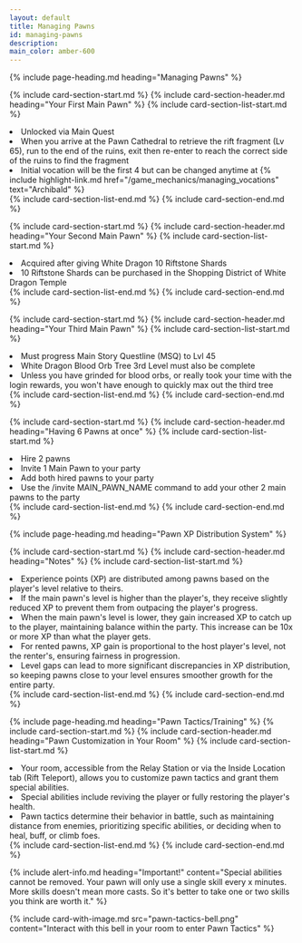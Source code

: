 ```yaml
---
layout: default
title: Managing Pawns
id: managing-pawns
description: 
main_color: amber-600
---
```


<div class="margin-center-90">
  {% include page-heading.md heading="Managing Pawns" %}

  {% include card-section-start.md %}
    {% include card-section-header.md heading="Your First Main Pawn" %}
    {% include card-section-list-start.md %}
      <li>Unlocked via Main Quest</li>
      <li>When you arrive at the Pawn Cathedral to retrieve the rift fragment (Lv 65), run to the end of the ruins, exit then re-enter to reach the correct side of the ruins to find the fragment</li>
      <li>Initial vocation will be the first 4 but can be changed anytime at {% include highlight-link.md href="/game_mechanics/managing_vocations" text="Archibald" %}</li>
    {% include card-section-list-end.md %}
  {% include card-section-end.md %}

  {% include card-section-start.md %}
    {% include card-section-header.md heading="Your Second Main Pawn" %}
    {% include card-section-list-start.md %}
      <li>Acquired after giving White Dragon 10 Riftstone Shards</li>
      <li>10 Riftstone Shards can be purchased in the Shopping District of White Dragon Temple</li>
    {% include card-section-list-end.md %}
  {% include card-section-end.md %}

  {% include card-section-start.md %}
    {% include card-section-header.md heading="Your Third Main Pawn" %}
    {% include card-section-list-start.md %}
      <li>Must progress Main Story Questline (MSQ) to Lvl 45</li>
      <li>White Dragon Blood Orb Tree 3rd Level must also be complete</li>
      <li>Unless you have grinded for blood orbs, or really took your time with the login rewards, you won't have enough to quickly max out the third tree</li>
    {% include card-section-list-end.md %}
  {% include card-section-end.md %}

  {% include card-section-start.md %}
    {% include card-section-header.md heading="Having 6 Pawns at once" %}
    {% include card-section-list-start.md %}
      <li>Hire 2 pawns</li>
      <li>Invite 1 Main Pawn to your party</li>
      <li>Add both hired pawns to your party</li>
      <li>Use the /invite MAIN_PAWN_NAME command to add your other 2 main pawns to the party</li>
    {% include card-section-list-end.md %}
  {% include card-section-end.md %}

  {% include page-heading.md heading="Pawn XP Distribution System" %}

  {% include card-section-start.md %}
    {% include card-section-header.md heading="Notes" %}
    {% include card-section-list-start.md %}
      <li>Experience points (XP) are distributed among pawns based on the player's level relative to theirs.</li>
      <li>If the main pawn's level is higher than the player's, they receive slightly reduced XP to prevent them from outpacing the player's progress.</li>
      <li>When the main pawn's level is lower, they gain increased XP to catch up to the player, maintaining balance within the party. This increase can be 10x or more XP than what the player gets.</li>
      <li>For rented pawns, XP gain is proportional to the host player's level, not the renter's, ensuring fairness in progression.</li>
      <li>Level gaps can lead to more significant discrepancies in XP distribution, so keeping pawns close to your level ensures smoother growth for the entire party.</li>
    {% include card-section-list-end.md %}
  {% include card-section-end.md %}

  {% include page-heading.md heading="Pawn Tactics/Training" %}
  {% include card-section-start.md %}
    {% include card-section-header.md heading="Pawn Customization in Your Room" %}
    {% include card-section-list-start.md %}
      <li>Your room, accessible from the Relay Station or via the Inside Location tab (Rift Teleport), allows you to customize pawn tactics and grant them special abilities.</li>
      <li>Special abilities include reviving the player or fully restoring the player's health.</li>
      <li>Pawn tactics determine their behavior in battle, such as maintaining distance from enemies, prioritizing specific abilities, or deciding when to heal, buff, or climb foes.</li>
    {% include card-section-list-end.md %}
  {% include card-section-end.md %}

  {% include alert-info.md heading="Important!" content="Special abilities cannot be removed. Your pawn will only use a single skill every x minutes. More skills doesn't mean more casts. So it's better to take one or two skills you think are worth it." %}

  {% include card-with-image.md src="pawn-tactics-bell.png" content="Interact with this bell in your room to enter Pawn Tactics" %}
</div>